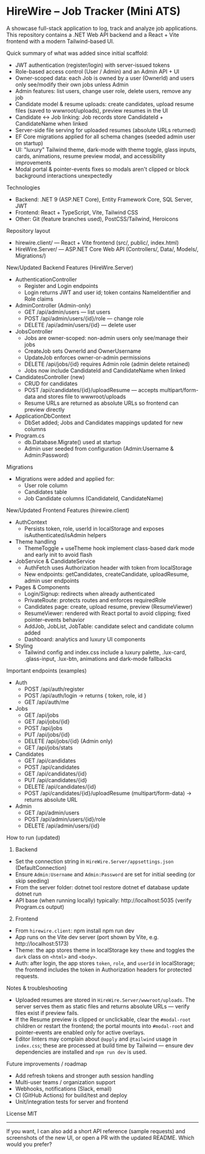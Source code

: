 # HireWire – Job Tracker (Mini ATS)

A showcase full-stack application to log, track and analyze job applications. This repository contains a .NET Web API backend and a React + Vite frontend with a modern Tailwind-based UI.

Quick summary of what was added since initial scaffold:

- JWT authentication (register/login) with server-issued tokens
- Role-based access control (User / Admin) and an Admin API + UI
- Owner-scoped data: each Job is owned by a user (OwnerId) and users only see/modify their own jobs unless Admin
- Admin features: list users, change user role, delete users, remove any job
- Candidate model & resume uploads: create candidates, upload resume files (saved to wwwroot/uploads), preview resumes in the UI
- Candidate ↔ Job linking: Job records store CandidateId + CandidateName when linked
- Server-side file serving for uploaded resumes (absolute URLs returned)
- EF Core migrations applied for all schema changes (seeded admin user on startup)
- UI: "luxury" Tailwind theme, dark-mode with theme toggle, glass inputs, cards, animations, resume preview modal, and accessibility improvements
- Modal portal & pointer-events fixes so modals aren't clipped or block background interactions unexpectedly

Technologies
- Backend: .NET 9 (ASP.NET Core), Entity Framework Core, SQL Server, JWT
- Frontend: React + TypeScript, Vite, Tailwind CSS
- Other: Git (feature branches used), PostCSS/Tailwind, Heroicons

Repository layout
- hirewire.client/ — React + Vite frontend (src/, public/, index.html)
- HireWire.Server/ — ASP.NET Core Web API (Controllers/, Data/, Models/, Migrations/)

New/Updated Backend Features (HireWire.Server)
- AuthenticationController
  - Register and Login endpoints
  - Login returns JWT and user id; token contains NameIdentifier and Role claims
- AdminController (Admin-only)
  - GET /api/admin/users — list users
  - POST /api/admin/users/{id}/role — change role
  - DELETE /api/admin/users/{id} — delete user
- JobsController
  - Jobs are owner-scoped: non-admin users only see/manage their jobs
  - CreateJob sets OwnerId and OwnerUsername
  - UpdateJob enforces owner-or-admin permissions
  - DELETE /api/jobs/{id} requires Admin role (admin delete retained)
  - Jobs now include CandidateId and CandidateName when linked
- CandidatesController (new)
  - CRUD for candidates
  - POST /api/candidates/{id}/uploadResume — accepts multipart/form-data and stores file to wwwroot/uploads
  - Resume URLs are returned as absolute URLs so frontend can preview directly
- ApplicationDbContext
  - DbSet<Candidate> added; Jobs and Candidates mappings updated for new columns
- Program.cs
  - db.Database.Migrate() used at startup
  - Admin user seeded from configuration (Admin:Username & Admin:Password)

Migrations
- Migrations were added and applied for:
  - User role column
  - Candidates table
  - Job Candidate columns (CandidateId, CandidateName)

New/Updated Frontend Features (hirewire.client)
- AuthContext
  - Persists token, role, userId in localStorage and exposes isAuthenticated/isAdmin helpers
- Theme handling
  - ThemeToggle + useTheme hook implement class-based dark mode and early init to avoid flash
- JobService & CandidateService
  - AuthFetch uses Authorization header with token from localStorage
  - New endpoints: getCandidates, createCandidate, uploadResume, admin user endpoints
- Pages & Components
  - Login/Signup: redirects when already authenticated
  - PrivateRoute: protects routes and enforces requiredRole
  - Candidates page: create, upload resume, preview (ResumeViewer)
  - ResumeViewer: rendered with React portal to avoid clipping; fixed pointer-events behavior
  - AddJob, JobList, JobTable: candidate select and candidate column added
  - Dashboard: analytics and luxury UI components
- Styling
  - Tailwind config and index.css include a luxury palette, .lux-card, .glass-input, .lux-btn, animations and dark-mode fallbacks

Important endpoints (examples)
- Auth
  - POST /api/auth/register
  - POST /api/auth/login → returns { token, role, id }
  - GET /api/auth/me
- Jobs
  - GET /api/jobs
  - GET /api/jobs/{id}
  - POST /api/jobs
  - PUT /api/jobs/{id}
  - DELETE /api/jobs/{id} (Admin only)
  - GET /api/jobs/stats
- Candidates
  - GET /api/candidates
  - POST /api/candidates
  - GET /api/candidates/{id}
  - PUT /api/candidates/{id}
  - DELETE /api/candidates/{id}
  - POST /api/candidates/{id}/uploadResume (multipart/form-data) → returns absolute URL
- Admin
  - GET /api/admin/users
  - POST /api/admin/users/{id}/role
  - DELETE /api/admin/users/{id}

How to run (updated)
1) Backend
- Set the connection string in `HireWire.Server/appsettings.json` (DefaultConnection)
- Ensure `Admin:Username` and `Admin:Password` are set for initial seeding (or skip seeding)
- From the server folder:
  dotnet tool restore
  dotnet ef database update
  dotnet run
- API base (when running locally) typically: http://localhost:5035 (verify Program.cs output)

2) Frontend
- From `hirewire.client`:
  npm install
  npm run dev
- App runs on the Vite dev server (port shown by Vite, e.g. http://localhost:5173)
- Theme: the app stores theme in localStorage key `theme` and toggles the `dark` class on `<html>` and `<body>`.
- Auth: after login, the app stores `token`, `role`, and `userId` in localStorage; the frontend includes the token in Authorization headers for protected requests.

Notes & troubleshooting
- Uploaded resumes are stored in `HireWire.Server/wwwroot/uploads`. The server serves them as static files and returns absolute URLs — verify files exist if preview fails.
- If the Resume preview is clipped or unclickable, clear the `#modal-root` children or restart the frontend; the portal mounts into `#modal-root` and pointer-events are enabled only for active overlays.
- Editor linters may complain about `@apply` and `@tailwind` usage in `index.css`; these are processed at build time by Tailwind — ensure dev dependencies are installed and `npm run dev` is used.

Future improvements / roadmap
- Add refresh tokens and stronger auth session handling
- Multi-user teams / organization support
- Webhooks, notifications (Slack, email)
- CI (GitHub Actions) for build/test and deploy
- Unit/integration tests for server and frontend

License
MIT

---
If you want, I can also add a short API reference (sample requests) and screenshots of the new UI, or open a PR with the updated README. Which would you prefer?
